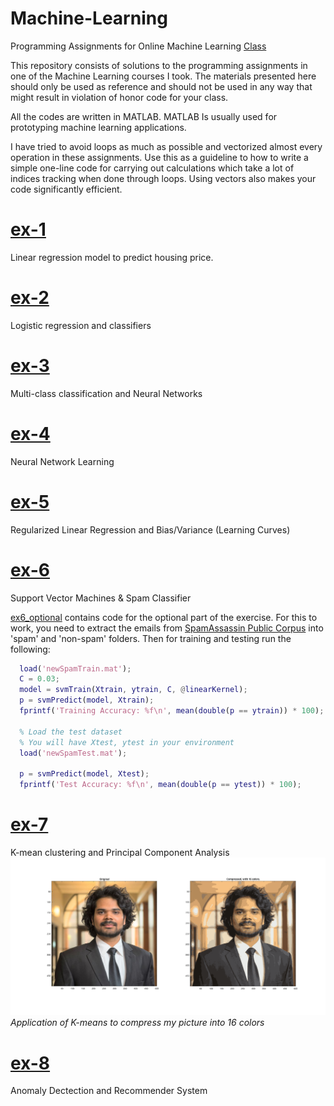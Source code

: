 # Machine-Learning
Programming Assignments for Online Machine Learning [Class](https://www.coursera.org/learn/machine-learning)

This repository consists of solutions to the programming assignments in one of the Machine Learning courses I took. The materials presented here should only be used as reference and should not be used in any way that might result in violation of honor code for your class. 

All the codes are written in MATLAB. MATLAB Is usually used for prototyping machine learning applications. 

I have tried to avoid loops as much as possible and vectorized almost every operation in these assignments. Use this as a guideline to how to write a simple one-line code for carrying out calculations which take a lot of indices tracking when done through loops. Using vectors also makes your code significantly efficient. 

# [ex-1](/ex1)
  Linear regression model to predict housing price. 
 
# [ex-2](/ex2)
  Logistic regression and classifiers
  
# [ex-3](/ex3) 
  Multi-class classification and Neural Networks
  
# [ex-4](/ex4)
  Neural Network Learning

# [ex-5](/ex5)
  Regularized Linear Regression and Bias/Variance (Learning Curves)
  
# [ex-6](/ex6)
  Support Vector Machines & Spam Classifier
  
  [ex6_optional](/ex6/ex6_optional.mlx) contains code for the optional part of the exercise. For this to work, you need to extract the emails from [SpamAssassin Public Corpus](https://www.google.com/url?sa=t&rct=j&q=&esrc=s&source=web&cd=2&cad=rja&uact=8&ved=0ahUKEwir4Yzi3tfWAhXCRSYKHVy4AzEQFggxMAE&url=https%3A%2F%2Fspamassassin.apache.org%2Fold%2Fpubliccorpus%2F&usg=AOvVaw2WMiDsjzlOHVIdW-QbC__r) into 'spam' and 'non-spam' folders. Then for training and testing run the following:
```MATLAB 
  load('newSpamTrain.mat');
  C = 0.03;
  model = svmTrain(Xtrain, ytrain, C, @linearKernel);  
  p = svmPredict(model, Xtrain);
  fprintf('Training Accuracy: %f\n', mean(double(p == ytrain)) * 100);

  % Load the test dataset
  % You will have Xtest, ytest in your environment
  load('newSpamTest.mat');

  p = svmPredict(model, Xtest);
  fprintf('Test Accuracy: %f\n', mean(double(p == ytest)) * 100);
```
# [ex-7](/ex7)
  K-mean clustering and Principal Component Analysis
  ![Mukesh](/ex7/Mukesh.svg)
  *Application of K-means to compress my picture into 16 colors*
  
# [ex-8](/ex8)
  Anomaly Dectection and Recommender System
  
  
